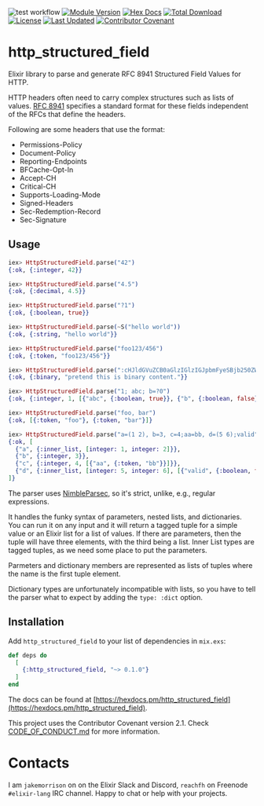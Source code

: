 ![test workflow](https://github.com/cogini/http_structured_field/actions/workflows/test.yml/badge.svg)
[![Module Version](https://img.shields.io/hexpm/v/http_structured_field.svg)](https://hex.pm/packages/http_structured_field)
[![Hex Docs](https://img.shields.io/badge/hex-docs-lightgreen.svg)](https://hexdocs.pm/http_structured_field)
[![Total Download](https://img.shields.io/hexpm/dt/http_structured_field.svg)](https://hex.pm/packages/http_structured_field)
[![License](https://img.shields.io/hexpm/l/http_structured_field.svg)](https://github.com/cogini/http_structured_field/blob/master/LICENSE.md)
[![Last Updated](https://img.shields.io/github/last-commit/http_structured_field/http_structured_field.svg)](https://github.com/cogini/http_structured_field/commits/main)
[![Contributor Covenant](https://img.shields.io/badge/Contributor%20Covenant-2.1-4baaaa.svg)](CODE_OF_CONDUCT.md)

# http_structured_field

Elixir library to parse and generate RFC 8941 Structured Field Values for HTTP.

HTTP headers often need to carry complex structures such as lists of values.
[RFC 8941](https://tools.ietf.org/html/rfc8941) specifies a standard format
for these fields independent of the RFCs that define the headers.

Following are some headers that use the format:

* Permissions-Policy
* Document-Policy
* Reporting-Endpoints
* BFCache-Opt-In
* Accept-CH
* Critical-CH
* Supports-Loading-Mode
* Signed-Headers
* Sec-Redemption-Record
* Sec-Signature

## Usage

```elixir
iex> HttpStructuredField.parse("42")
{:ok, {:integer, 42}}

iex> HttpStructuredField.parse("4.5")
{:ok, {:decimal, 4.5}}

iex> HttpStructuredField.parse("?1")
{:ok, {:boolean, true}}

iex> HttpStructuredField.parse(~S("hello world"))
{:ok, {:string, "hello world"}}

iex> HttpStructuredField.parse("foo123/456")
{:ok, {:token, "foo123/456"}}

iex> HttpStructuredField.parse(":cHJldGVuZCB0aGlzIGlzIGJpbmFyeSBjb250ZW50Lg==:")
{:ok, {:binary, "pretend this is binary content."}}

iex> HttpStructuredField.parse("1; abc; b=?0")
{:ok, {:integer, 1, [{"abc", {:boolean, true}}, {"b", {:boolean, false}}]}}

iex> HttpStructuredField.parse("foo, bar")
{:ok, [{:token, "foo"}, {:token, "bar"}]}

iex> HttpStructuredField.parse("a=(1 2), b=3, c=4;aa=bb, d=(5 6);valid", type: :dict)
{:ok, [
  {"a", {:inner_list, [integer: 1, integer: 2]}},
  {"b", {:integer, 3}},
  {"c", {:integer, 4, [{"aa", {:token, "bb"}}]}},
  {"d", {:inner_list, [integer: 5, integer: 6], [{"valid", {:boolean, true}}]}}
]}
```

The parser uses [NimbleParsec](https://hex.pm/packages/nimble_parsec), so it's
strict, unlike, e.g., regular expressions.

It handles the funky syntax of parameters, nested lists, and dictionaries. You
can run it on any input and it will return a tagged tuple for a simple value or
an Elixir list for a list of values. If there are parameters, then the tuple
will have three elements, with the third being a list. Inner List types are
tagged tuples, as we need some place to put the parameters.

Parmeters and dictionary members are represented as lists of tuples where the
name is the first tuple element.

Dictionary types are unfortunately incompatible with lists, so you have to tell
the parser what to expect by adding the `type: :dict` option.

## Installation

Add `http_structured_field` to your list of dependencies in `mix.exs`:

```elixir
def deps do
  [
    {:http_structured_field, "~> 0.1.0"}
  ]
end
```

The docs can be found at [https://hexdocs.pm/http_structured_field](https://hexdocs.pm/http_structured_field).

This project uses the Contributor Covenant version 2.1. Check [CODE_OF_CONDUCT.md](/CODE_OF_CONDUCT.md) for more information.

# Contacts

I am `jakemorrison` on on the Elixir Slack and Discord, `reachfh` on Freenode
`#elixir-lang` IRC channel. Happy to chat or help with your projects.
